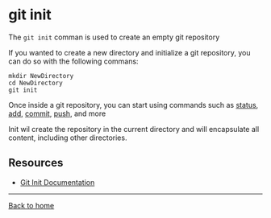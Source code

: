 # git init

The `git init` comman is used to create an empty git repository

If you wanted to create a new directory and initialize a git repository, you can do so with the following commans:
```
mkdir NewDirectory
cd NewDirectory
git init
```

Once inside a git repository, you can start using commands such as
[status](./Status.md),
[add](./Add.md),
[commit](./Commit.md),
[push](./Push.md),
and more

Init wil create the repository in the current directory and will encapsulate all content, including other directories.

## Resources

- [Git Init Documentation](https://gitscm.com/docs/git-init)

---

[Back to home](../README.md)